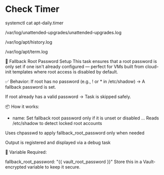 
# Check Timer
  systemctl cat apt-daily.timer



/var/log/unattended-upgrades/unattended-upgrades.log

/var/log/apt/history.log

/var/log/apt/term.log


🔐 Fallback Root Password Setup
This task ensures that a root password is only set if one isn't already configured — perfect for VMs built from cloud-init templates where root access is disabled by default.

✅ Behavior:
If root has no password (e.g., ! or * in /etc/shadow) → A fallback password is set.

If root already has a valid password → Task is skipped safely.

📦 How it works:

- name: Set fallback root password only if it is unset or disabled
  ...
Reads /etc/shadow to detect locked root accounts

Uses chpasswd to apply fallback_root_password only when needed

Output is registered and displayed via a debug task

🔐 Variable Required:

fallback_root_password: "{{ vault_root_password }}"
Store this in a Vault-encrypted variable to keep it secure.